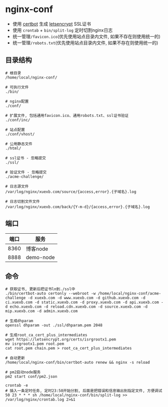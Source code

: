 # nginx-conf

- 使用 [certbot](https://github.com/certbot/certbot) 生成 [letsencrypt](https://letsencrypt.org/) SSL证书
- 使用 `crontab` + `bin/split-log` 定时切割nginx日志
- 统一管理`/favicon.ico`(优先使用站点目录内文件, 如果不存在则使用统一的)
- 统一管理`/robots.txt`(优先使用站点目录内文件, 如果不存在则使用统一的)

## 目录结构

```
# 根目录
/home/local/nginx-conf/

# 可执行文件
./bin/

# nginx配置
./conf/

# 扩展文件, 包括通用favicon.ico、通用robots.txt、ssl证书验证
./conf/inc/

# 站点配置
./conf/vhost/

# 公用静态文件
./html/

# ssl证书 - 忽略提交
./ssl/

# 验证文件 - 忽略提交
./acme-challenge/

# 日志源文件
/var/log/nginx/xuexb.com/source/{access,error}.{子域名}.log

# 日志切割文件文件
/var/log/nginx/xuexb.com/back/{Y-m-d}/{access,error}.{子域名}.log
```

## 端口

端口 | 服务
--- | ---
8360 | 博客node
8888 | demo-node

## 命令

```
# 获取证书, 更新后把证书ln到./ssl中
./bin/certbot-auto certonly --webroot -w /home/local/nginx-conf/acme-challenge -d xuexb.com -d www.xuexb.com -d github.xuexb.com -d ci.xuexb.com -d static.xuexb.com -d proxy.xuexb.com -d api.xuexb.com -d echo.xuexb.com -d reload.cdn.xuexb.com -d source.xuexb.com -d mip.xuexb.com -d admin.xuexb.com

# 生成dhparam
openssl dhparam -out ./ssl/dhparam.pem 2048

# 生成root_ca_cert_plus_intermediates
wget https://letsencrypt.org/certs/isrgrootx1.pem
mv isrgrootx1.pem root.pem
cat root.pem chain.pem > root_ca_cert_plus_intermediates

# 自动更新
/home/local/nginx-conf/bin/certbot-auto renew && nginx -s reload

# pm2启动node服务
pm2 start conf/pm2.json

crontab -e
# 插入一条定时任务, 定时23:50开始分割, 后面是把错误和信息输出到指定文件, 方便调试
50 23 * * * sh /home/local/nginx-conf/bin/split-log >> /var/log/nginx/crontab.log 2>&1
```

